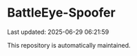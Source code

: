 # BattleEye-Spoofer

Last updated: 2025-06-29 06:21:59

This repository is automatically maintained.
